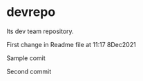 # devrepo
Its dev team repository.

First change in Readme file at 11:17 8Dec2021

Sample comit

Second commit


